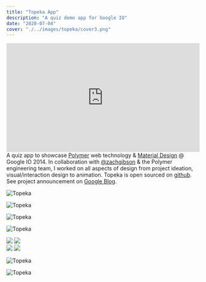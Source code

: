 ```yaml
---
title: "Topeka App"
description: "A quiz demo app for Google IO"
date: "2020-07-04"
cover: "./../images/topeka/cover3.png"
---
```

<div class="video">
<div style="padding:56.25% 0 0 0;position:relative;"><iframe src="https://player.vimeo.com/video/273622650?autoplay=1&loop=1&title=0&byline=0&portrait=0" style="position:absolute;top:0;left:0;width:100%;height:100%;" frameborder="0" allow="autoplay; fullscreen" allowfullscreen></iframe></div><script src="https://player.vimeo.com/api/player.js"></script>
</div>

<div class="text">
A quiz app to showcase <a href="https://www.polymer-project.org/" target="_blank">Polymer</a> web technology & <a href="https://material.io/" target="_blank">Material Design</a> @ Google IO 2014. In collaboration with <a href="https://twitter.com/zachgibson?lang=en" target="_blank">@zachgibson</a> & the Polymer engineering team, I worked on all aspects of design from project ideation, visual/interaction design to animation. Topeka is open sourced on <a href="https://github.com/googlearchive/topeka" target="_blank">github</a>. See project announcement on <a href="https://android-developers.googleblog.com/2015/06/more-material-design-with-topeka-for.html" target="_blank">Google Blog</a>.
</div>

![Topeka](./../images/topeka/tp_00.png)

![Topeka](./../images/topeka/tp_01.png)

![Topeka](./../images/topeka/tp_02.png)

![Topeka](./../images/topeka/polymer-01.png)

<div class="row">
  <img src="./../images/topeka/00.png" />
  <img src="./../images/topeka/tablet-02.png" />
</div>

<div class="row">
  <img src="./../images/topeka/tablet-46.png" />
  <img src="./../images/topeka/tablet-26.png" />
</div>

![Topeka](./../images/topeka/topeka-family-02.png)

![Topeka](./../images/topeka/topeka-family4-01.png)
